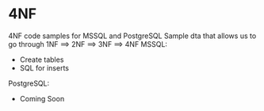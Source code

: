 # 4NF
4NF code samples for MSSQL and PostgreSQL
Sample dta that allows us to go through 1NF ==> 2NF ==> 3NF ==> 4NF
MSSQL:
- Create tables
- SQL for inserts

PostgreSQL:
- Coming Soon
